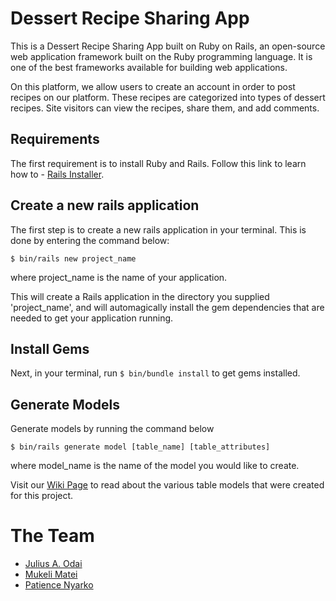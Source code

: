 # Dessert Recipe Sharing App

This is a Dessert Recipe Sharing App built on Ruby on Rails, an open-source web application framework built on the Ruby programming language. It is one of the best frameworks available for building web applications.

On this platform, we allow users to create an account in order to post recipes on our platform. These recipes are categorized into types of dessert recipes. Site visitors can view the recipes, share them, and add comments.

## Requirements

The first requirement is to install Ruby and Rails. Follow this link to learn how to  - [Rails Installer](http://railsinstaller.org/).

## Create a new rails application

The first step is to create a new rails application in your terminal. This is done by entering the command below:

```rails
$ bin/rails new project_name
```
where project_name is the name of your application.

This will create a Rails application in the directory you supplied 'project_name', and will automagically install the gem dependencies that are needed to get your application running.

## Install Gems

Next, in your terminal, run `$ bin/bundle install` to get gems installed.

## Generate Models

Generate models by running the command below

```rails
$ bin/rails generate model [table_name] [table_attributes]
```
where model_name is the name of the model you would like to create.

Visit our [Wiki Page](https://github.com/jlsodai/dessert-recipes/wiki) to read about the various table models that were created for this project.


# The Team
- [Julius A. Odai](https://github.com/jlsodai/)
- [Mukeli Matei](https://github.com/Mukeli)
- [Patience Nyarko](https://github.com/Dokuah)